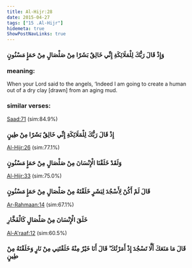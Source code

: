 ```yaml
---
title: Al-Hijr:28
date: 2015-04-27
tags: ["15 .Al-Hijr"]
hidemeta: true 
ShowPostNavLinks: true 
---
```

### وَإِذْ قَالَ رَبُّكَ لِلْمَلَائِكَةِ إِنِّي خَالِقٌ بَشَرًا مِنْ صَلْصَالٍ مِنْ حَمَإٍ مَسْنُونٍ
### meaning: 
When your Lord said to the angels, ‘Indeed I am going to create a human out of a dry clay [drawn] from an aging mud.
### similar verses: 

[Saad:71](/38/71) (sim:84.9%)

### إِذْ قَالَ رَبُّكَ لِلْمَلَائِكَةِ إِنِّي خَالِقٌ بَشَرًا مِنْ طِينٍ

[Al-Hijr:26](/15/26) (sim:77.1%)

### وَلَقَدْ خَلَقْنَا الْإِنْسَانَ مِنْ صَلْصَالٍ مِنْ حَمَإٍ مَسْنُونٍ

[Al-Hijr:33](/15/33) (sim:75.0%)

### قَالَ لَمْ أَكُنْ لِأَسْجُدَ لِبَشَرٍ خَلَقْتَهُ مِنْ صَلْصَالٍ مِنْ حَمَإٍ مَسْنُونٍ

[Ar-Rahmaan:14](/55/14) (sim:67.1%)

### خَلَقَ الْإِنْسَانَ مِنْ صَلْصَالٍ كَالْفَخَّارِ

[Al-A'raaf:12](/7/12) (sim:60.5%)

### قَالَ مَا مَنَعَكَ أَلَّا تَسْجُدَ إِذْ أَمَرْتُكَ ۖ قَالَ أَنَا خَيْرٌ مِنْهُ خَلَقْتَنِي مِنْ نَارٍ وَخَلَقْتَهُ مِنْ طِينٍ
